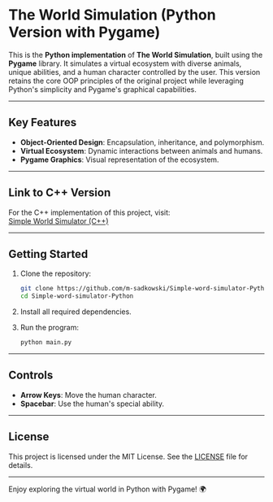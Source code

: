 # The World Simulation (Python Version with Pygame)

This is the **Python implementation** of **The World Simulation**, built using the **Pygame** library. It simulates a virtual ecosystem with diverse animals, unique abilities, and a human character controlled by the user. This version retains the core OOP principles of the original project while leveraging Python's simplicity and Pygame's graphical capabilities.

---

## Key Features

- **Object-Oriented Design**: Encapsulation, inheritance, and polymorphism.
- **Virtual Ecosystem**: Dynamic interactions between animals and humans.
- **Pygame Graphics**: Visual representation of the ecosystem.

---

## Link to C++ Version

For the C++ implementation of this project, visit:  
[Simple World Simulator (C++)](https://github.com/m-sadkowski/Simple-word-simulator-C-)

---

## Getting Started

1. Clone the repository:
   ```bash
   git clone https://github.com/m-sadkowski/Simple-word-simulator-Python.git
   cd Simple-word-simulator-Python
   ```

2. Install all required dependencies.


3. Run the program:
   ```bash
   python main.py
   ```

---

## Controls

- **Arrow Keys**: Move the human character.
- **Spacebar**: Use the human's special ability.

---

## License

This project is licensed under the MIT License. See the [LICENSE](LICENSE) file for details.

---

Enjoy exploring the virtual world in Python with Pygame! 🌍
